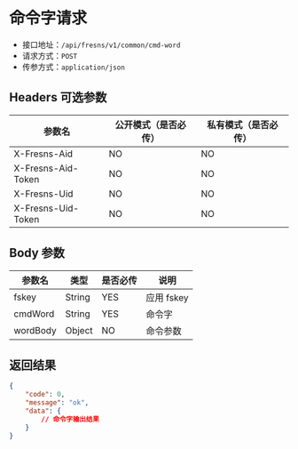 # 命令字请求

- 接口地址：`/api/fresns/v1/common/cmd-word`
- 请求方式：`POST`
- 传参方式：`application/json`

## Headers 可选参数

| 参数名 | 公开模式（是否必传） | 私有模式（是否必传） |
| --- | --- | --- |
| X-Fresns-Aid | NO | NO |
| X-Fresns-Aid-Token | NO | NO |
| X-Fresns-Uid | NO | NO |
| X-Fresns-Uid-Token | NO | NO |

## Body 参数

| 参数名 | 类型 | 是否必传 | 说明 |
| --- | --- | --- | --- |
| fskey | String | YES | 应用 fskey |
| cmdWord | String | YES | 命令字 |
| wordBody | Object | NO | 命令参数 |

## 返回结果

```json
{
    "code": 0,
    "message": "ok",
    "data": {
        // 命令字输出结果
    }
}
```
